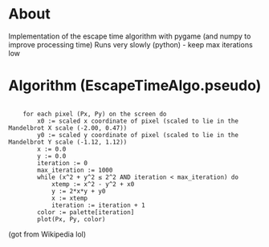 # About

Implementation of the escape time algorithm with pygame (and numpy to improve
processing time) Runs very slowly (python) - keep max iterations low

# Algorithm (EscapeTimeAlgo.pseudo)
<code>
    for each pixel (Px, Py) on the screen do
        x0 := scaled x coordinate of pixel (scaled to lie in the Mandelbrot X scale (-2.00, 0.47))
        y0 := scaled y coordinate of pixel (scaled to lie in the Mandelbrot Y scale (-1.12, 1.12))
        x := 0.0
        y := 0.0
        iteration := 0
        max_iteration := 1000
        while (x^2 + y^2 ≤ 2^2 AND iteration < max_iteration) do
            xtemp := x^2 - y^2 + x0
            y := 2*x*y + y0
            x := xtemp
            iteration := iteration + 1
        color := palette[iteration]
        plot(Px, Py, color)
</code>

(got from Wikipedia lol)





